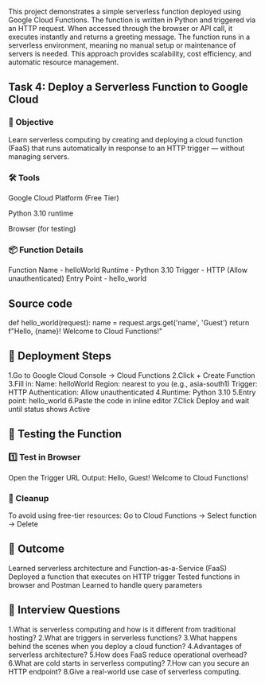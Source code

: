 This project demonstrates a simple serverless function deployed using Google Cloud Functions.
The function is written in Python and triggered via an HTTP request.
When accessed through the browser or API call, it executes instantly and returns a greeting message.
The function runs in a serverless environment, meaning no manual setup or maintenance of servers is needed.
This approach provides scalability, cost efficiency, and automatic resource management.


## Task 4: Deploy a Serverless Function to Google Cloud
### 🎯 Objective

Learn serverless computing by creating and deploying a cloud function (FaaS) that runs automatically in response to an HTTP trigger — without managing servers.

### 🛠 Tools

Google Cloud Platform (Free Tier)

Python 3.10 runtime

Browser (for testing)

### 📦 Function Details

Function Name	- helloWorld
Runtime	- Python 3.10
Trigger	- HTTP (Allow unauthenticated)
Entry Point	- hello_world

## Source code
def hello_world(request):
    name = request.args.get('name', 'Guest')
    return f"Hello, {name}! Welcome to Cloud Functions!"

## 🚀 Deployment Steps

1.Go to Google Cloud Console → Cloud Functions
2.Click + Create Function
3.Fill in:
   Name: helloWorld
   Region: nearest to you (e.g., asia-south1)
   Trigger: HTTP
   Authentication: Allow unauthenticated
4.Runtime: Python 3.10
5.Entry point: hello_world
6.Paste the code in inline editor
7.Click Deploy and wait until status shows Active

## 🧪 Testing the Function

### 1️⃣ Test in Browser
Open the Trigger URL
Output:
Hello, Guest! Welcome to Cloud Functions!

### 🧹 Cleanup

To avoid using free-tier resources:
Go to Cloud Functions → Select function → Delete

## 📌 Outcome

Learned serverless architecture and Function-as-a-Service (FaaS)
Deployed a function that executes on HTTP trigger
Tested functions in browser and Postman
Learned to handle query parameters

## 💬 Interview Questions

1.What is serverless computing and how is it different from traditional hosting?
2.What are triggers in serverless functions?
3.What happens behind the scenes when you deploy a cloud function?
4.Advantages of serverless architecture?
5.How does FaaS reduce operational overhead?
6.What are cold starts in serverless computing?
7.How can you secure an HTTP endpoint?
8.Give a real-world use case of serverless computing.
